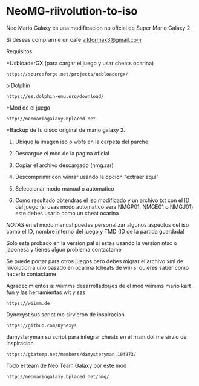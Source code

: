 # NeoMG-riivolution-to-iso
Neo Mario Galaxy es una modificacion no oficial de Super Mario Galaxy 2

Si deseas comprarme un cafe 
viktormax3@gmail.com

Requisitos:

*UsbloaderGX (para cargar el juego y usar cheats ocarina)

	https://sourceforge.net/projects/usbloadergx/

o Dolphin

	https://es.dolphin-emu.org/download/

*Mod de el juego

	http://neomariogalaxy.bplaced.net

*Backup de tu disco original de mario galaxy 2.


1) Ubique la imagen iso o wbfs en la carpeta del parche

2) Descargue el mod de la pagina oficial

3) Copiar el archivo descargado (nmg.rar)

4) Descomprimir con winrar usando la opcion "extraer aqui"

5) Seleccionar modo manual o automatico

6) Como resultado obtendras el iso modificado y un archivo txt con el ID del juego (si usas modo automatico sera NMGP01, NMGE01 o NMGJ01) este debes usarlo como un cheat ocarina 

*NOTAS* en el modo manual puedes personalizar algunos aspectos del iso como el ID, nombre interno del juego y TMD (ID de la partida guardada)

Solo esta probado en la version pal si estas 
usando la version ntsc o japonesa y tienes algun problema contactame

Se puede portar para otros juegos pero debes migrar el archivo xml de riivolution a uno basado en ocarina (cheats de wii) si quieres saber como hacerlo contactame

Agradecimientos a:
wiimms desarrollador/es de el mod wiimms mario kart fun y las herramientas wit y szs

	https://wiimm.de

Dynexyst sus script me sirvieron de inspiracion

	https://github.com/Dynexys

damysteryman su script para integrar cheats en el main.dol me sirvio de inspiracion

	https://gbatemp.net/members/damysteryman.104973/

Todo el team de Neo Team Galaxy por este mod

	http://neomariogalaxy.bplaced.net/nmg/

